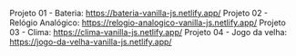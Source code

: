 Projeto 01 - Bateria: https://bateria-vanilla-js.netlify.app/
Projeto 02 - Relógio Analógico: https://relogio-analogico-vanilla-js.netlify.app/
Projeto 03 - Clima: https://clima-vanilla-js.netlify.app/
Projeto 04 - Jogo da velha: https://jogo-da-velha-vanilla-js.netlify.app/